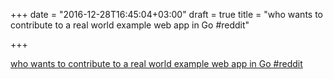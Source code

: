 +++
date = "2016-12-28T16:45:04+03:00"
draft = true
title = "who wants to contribute to a real world example web app in Go  #reddit"

+++

<p><a href="https://t.co/4owxBu1QhZ">who wants to contribute to a real world example web app in Go  #reddit</a></p>
